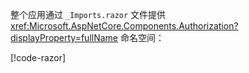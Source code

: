 整个应用通过 `_Imports.razor` 文件提供 <xref:Microsoft.AspNetCore.Components.Authorization?displayProperty=fullName> 命名空间：

[!code-razor[](imports-standalone.razor?highlight=3)]
